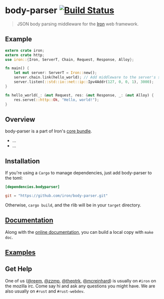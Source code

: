 body-parser [![Build Status](https://secure.travis-ci.org/iron/body-parser.png?branch=master)](https://travis-ci.org/iron/body-parser)
====

> JSON body parsing middleware for the [Iron](https://github.com/iron/iron) web framework.

## Example

```rust
extern crate iron;
extern crate http;
use iron::{Iron, ServerT, Chain, Request, Response, Alloy};

fn main() {
    let mut server: ServerT = Iron::new();
    server.chain.link(hello_world); // Add middleware to the server's stack
    server.listen(::std::io::net::ip::Ipv4Addr(127, 0, 0, 1), 3000);
}

fn hello_world(_: &mut Request, res: &mut Response, _: &mut Alloy) {
    res.serve(::http::Ok, "Hello, world!");
}
```

## Overview

body-parser is a part of Iron's [core bundle](https://github.com/iron/core).

- ...
- ...

## Installation

If you're using a `Cargo` to manage dependencies, just add body-parser to the toml:

```toml
[dependencies.bodyparser]

git = "https://github.com/iron/body-parser.git"
```

Otherwise, `cargo build`, and the rlib will be in your `target` directory.

## [Documentation](http://docs.ironframework.io/core/bodyparser)

Along with the [online documentation](http://docs.ironframework.io/core/bodyparser),
you can build a local copy with `make doc`.

## [Examples](/examples)

## Get Help

One of us ([@reem](https://github.com/reem/), [@zzmp](https://github.com/zzmp/),
[@theptrk](https://github.com/theptrk/), [@mcreinhard](https://github.com/mcreinhard))
is usually on `#iron` on the mozilla irc. Come say hi and ask any questions you might have.
We are also usually on `#rust` and `#rust-webdev`.
